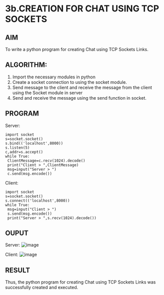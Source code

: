 # 3b.CREATION FOR CHAT USING TCP SOCKETS
## AIM
To write a python program for creating Chat using TCP Sockets Links.
## ALGORITHM:
1. Import the necessary modules in python
2. Create a socket connection to using the socket module.
3. Send message to the client and receive the message from the client using the Socket module in
 server
4. Send and receive the message using the send function in socket.
## PROGRAM
Server:
```
import socket
s=socket.socket()
s.bind(('localhost',8000))
s.listen(5)
c,addr=s.accept()
while True:
 ClientMessage=c.recv(1024).decode()
 print("Client > ",ClientMessage)
 msg=input("Server > ")
 c.send(msg.encode())
```

Client:
```
import socket
s=socket.socket()
s.connect(('localhost',8000))
while True:
 msg=input("Client > ")
 s.send(msg.encode())
 print("Server > ",s.recv(1024).decode())
```
## OUPUT
Server:
![image](https://github.com/arulsuriyalokeshy/3b_CHAT_USING_TCP_SOCKETS/assets/149130151/7901f4bc-1354-4ac0-8270-9169977084bc)



Client:
![image](https://github.com/arulsuriyalokeshy/3b_CHAT_USING_TCP_SOCKETS/assets/149130151/4be7d971-c3a5-4300-a4ed-66923195e7f3)


## RESULT
Thus, the python program for creating Chat using TCP Sockets Links was successfully 
created and executed.
